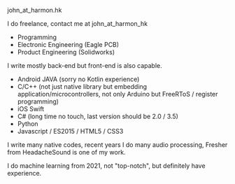 john_at_harmon.hk

I do freelance, contact me at john_at_harmon_hk
- Programming
- Electronic Engineering (Eagle PCB)
- Product Engineering (Solidworks)

I write mostly back-end but front-end is also capable.
- Android JAVA (sorry no Kotlin experience)
- C/C++ (not just native library but embedding application/microcontrollers, not only Arduino but FreeRToS / register programming)
- iOS Swift
- C# (long time no touch, last version should be 2.0 / 3.5)
- Python
- Javascript / ES2015 / HTML5 / CSS3

I write many native codes, recent years I do many audio processing, Fresher from HeadacheSound is one of my work.

I do machine learning from 2021, not "top-notch", but definitely have experience.
